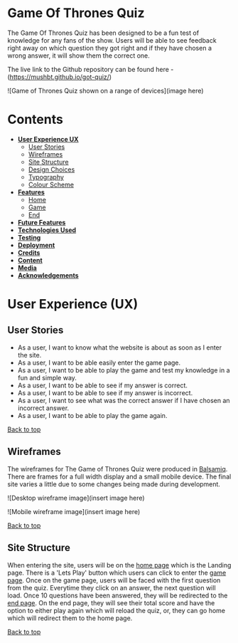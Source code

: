 # Game Of Thrones Quiz

The Game Of Thrones Quiz has been designed to be a fun test of knowledge for any fans of the show. Users will be able to see feedback right away on which question they got right and if they have chosen a wrong answer, it will show them the correct one.

The live link to the Github repository can be found here - (https://mushbt.github.io/got-quiz/)

![Game of Thrones Quiz shown on a range of devices](image here)

# Contents

* [**User Experience UX**](<#user-experience-ux>)
    * [User Stories](<#user-stories>)
    * [Wireframes](<#wireframes>)
    * [Site Structure](<#site-structure>)
    * [Design Choices](<#design-choices>)
    * [Typography](<#typography>)
    * [Colour Scheme](<#colour-scheme>)
* [**Features**](<#features>)
    * [Home](<#home-page>)
    * [Game](<#Game>)
    * [End](<#End>)
* [**Future Features**](<#future-features>)
* [**Technologies Used**](<#technologies-used>)
* [**Testing**](<#testing>)
* [**Deployment**](<#deployment>)
* [**Credits**](<#credits>)
* [**Content**](<#content>)
* [**Media**](<#media>)
* [**Acknowledgements**](<#acknowledgements>)

# User Experience (UX)

## User Stories

* As a user, I want to know what the website is about as soon as I enter the site.
* As a user, I want to be able easily enter the game page.
* As a user, I want to be able to play the game and test my knowledge in a fun and simple way.
* As a user, I want to be able to see if my answer is correct.
* As a user, I want to be able to see if my answer is incorrect.
* As a user, I want to see what was the correct answer if I have chosen an incorrect answer.
* As a user, I want to be able to play the game again.


[Back to top](<#Contents>)

## Wireframes

The wireframes for The Game of Thrones Quiz were produced in [Balsamiq](https://balsamiq.com). There are frames for a full width display and a small mobile device. The final site varies a little due to some changes being made during development.

![Desktop wireframe image](insert image here)

![Mobile wireframe image](insert image here)

[Back to top](<#Contents>)

## Site Structure

When entering the site, users will be on the [home page](index.html) which is the Landing page. There is a 'Lets Play' button which users can click to enter the [game page](game.html). Once on the game page, users will be faced with the first question from the quiz. Everytime they click on an answer, the next question will load. Once 10 questions have been answered, they will be redirected to the [end page](end.html). On the end page, they will see their total score and have the option to either play again which will reload the quiz, or, they can go home which will redirect them to the home page.

[Back to top](<#Contents>)



